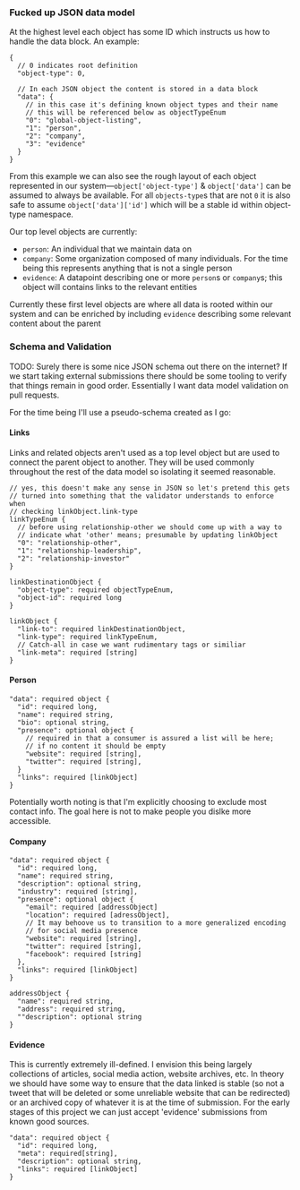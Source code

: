 ### Fucked up JSON data model

At the highest level each object has some ID which instructs us how to handle the data block. An example:

    {
      // 0 indicates root definition
      "object-type": 0,
      
      // In each JSON object the content is stored in a data block
      "data": {
        // in this case it's defining known object types and their name
        // this will be referenced below as objectTypeEnum
        "0": "global-object-listing",
        "1": "person",
        "2": "company",
        "3": "evidence"
      }
    }

From this example we can also see the rough layout of each object represented in our system&mdash;`object['object-type']` & `object['data']` can be assumed to always be available.  For all `objects-type`s that are not `0` it is also safe to assume `object['data']['id']` which will be a stable id within object-type namespace.

Our top level objects are currently:

* `person`: An individual that we maintain data on
* `company`: Some organization composed of many individuals. For the time being this represents anything that is not a single person
* `evidence`: A datapoint describing one or more `person`s or `company`s; this object will contains links to the relevant entities

Currently these first level objects are where all data is rooted within our system and can be enriched by including `evidence` describing some relevant content about the parent

### Schema and Validation

TODO: Surely there is some nice JSON schema out there on the internet?  If we start taking external submissions there should be some tooling to verify that things remain in good order.  Essentially I want data model validation on pull requests.

For the time being I'll use a pseudo-schema created as I go:
#### Links
Links and related objects aren't used as a top level object but are used to connect the parent object to another.  They will be used commonly throughout the rest of the data model so isolating it seemed reasonable.

    // yes, this doesn't make any sense in JSON so let's pretend this gets
    // turned into something that the validator understands to enforce when
    // checking linkObject.link-type
    linkTypeEnum {
      // before using relationship-other we should come up with a way to
      // indicate what 'other' means; presumable by updating linkObject
      "0": "relationship-other",
      "1": "relationship-leadership",
      "2": "relationship-investor"
    }
    
    linkDestinationObject {
      "object-type": required objectTypeEnum,
      "object-id": required long
    }
  
    linkObject {
      "link-to": required linkDestinationObject,
      "link-type": required linkTypeEnum,
      // Catch-all in case we want rudimentary tags or similiar
      "link-meta": required [string]
    }

#### Person

    "data": required object {
      "id": required long,
      "name": required string,
      "bio": optional string,
      "presence": optional object {
        // required in that a consumer is assured a list will be here;
        // if no content it should be empty
        "website": required [string],
        "twitter": required [string],
      }
      "links": required [linkObject]
    }

Potentially worth noting is that I'm explicitly choosing to exclude most contact info.  The goal here is not to make people you dislke more accessible.

#### Company

    "data": required object {
      "id": required long,
      "name": required string,
      "description": optional string,
      "industry": required [string],
      "presence": optional object {
        "email": required [addressObject]
        "location": required [adressObject],
        // It may behoove us to transition to a more generalized encoding
        // for social media presence
        "website": required [string],
        "twitter": required [string],
        "facebook": required [string]
      },
      "links": required [linkObject]
    }
    
    addressObject {
      "name": required string,
      "address": required string,
      ""description": optional string
    }

#### Evidence
This is currently extremely ill-defined.  I envision this being largely collections of articles, social media action, website archives, etc.  In theory we should have some way to ensure that the data linked is stable (so not a tweet that will be deleted or some unreliable website that can be redirected) or an archived copy of whatever it is at the time of submission.  For the early stages of this project we can just accept 'evidence' submissions from known good sources.

    "data": required object {
      "id": required long,
      "meta": required[string],
      "description": optional string,
      "links": required [linkObject]
    }
